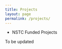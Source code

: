 ```yaml
---
title: Projects
layout: page
permalink: /projects/
---
```


* NSTC Funded Projects
<p>To be updated</p>




